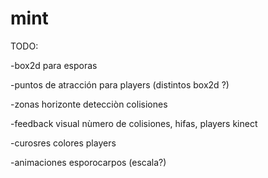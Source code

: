 # mint

TODO:

-box2d para esporas

-puntos de atracción para players (distintos box2d ?)

-zonas horizonte detecciòn colisiones

-feedback visual nùmero de colisiones, hifas, players kinect

-curosres colores players

-animaciones esporocarpos (escala?)
